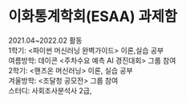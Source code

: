 # 이화통계학회(ESAA) 과제함 
2021.04~2022.02 활동 <br/>
1학기: <파이썬 머신러닝 완벽가이드> 이론,실습 공부<br/>
여름방학: 데이콘 <주차수요 예측 AI 경진대회> 그룹 참여<br/>
2학기: <핸즈온 머신러닝> 이론, 실습 공부<br/>
겨울방학: <조달청 공모전> 그룹 참여<br/>
스터디: 사회조사분석사 2급, 

